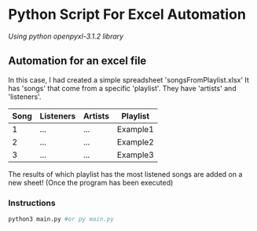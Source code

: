 # Python Script For Excel Automation
*Using python openpyxl-3.1.2 library*

## Automation for an excel file 

In this case, I had created a simple spreadsheet 'songsFromPlaylist.xlsx'
It has 'songs' that come from a specific 'playlist'.
They have 'artists' and 'listeners'.

| Song | Listeners | Artists | Playlist  |
|------|-----------|---------|-----------|
| 1    | ...       | ...     | Example1  |
| 2    | ...       | ...     | Example2  |
| 3    | ...       | ...     | Example3  |

The results of which playlist has the most listened songs are added on a new sheet! (Once the program has been executed)

### Instructions

```sh
python3 main.py #or py main.py
```
